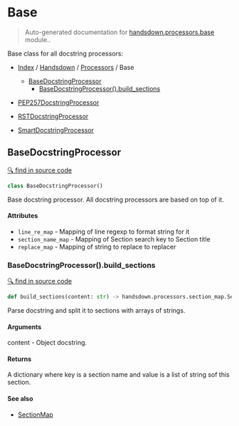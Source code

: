 # Base

> Auto-generated documentation for [handsdown.processors.base](../../../handsdown/processors/base.py) module..

Base class for all docstring processors:

- [Index](../../README.md#modules) / [Handsdown](../index.md#handsdown) / [Processors](index.md#processors) / Base
  - [BaseDocstringProcessor](#basedocstringprocessor)
    - [BaseDocstringProcessor().build_sections](#basedocstringprocessorbuild_sections)

- [PEP257DocstringProcessor](pep257.md#pep257docstringprocessor)
- [RSTDocstringProcessor](rst.md#rstdocstringprocessor)
- [SmartDocstringProcessor](smart.md#smartdocstringprocessor)

## BaseDocstringProcessor

[🔍 find in source code](https://github.com/vemel/handsdown/blob/master/handsdown/processors/base.py#L15)

```python
class BaseDocstringProcessor()
```

Base docstring processor. All docstring processors are based on top of it.

#### Attributes

- `line_re_map` - Mapping of line regexp to format string for it
- `section_name_map` - Mapping of Section search key to Section title
- `replace_map` - Mapping of string to replace to replacer

### BaseDocstringProcessor().build_sections

[🔍 find in source code](https://github.com/vemel/handsdown/blob/master/handsdown/processors/base.py#L47)

```python
def build_sections(content: str) -> handsdown.processors.section_map.SectionMap
```

Parse docstring and split it to sections with arrays of strings.

#### Arguments

content - Object docstring.

#### Returns

A dictionary where key is a section name and value is a list of string sof this
section.

#### See also

- [SectionMap](section_map.md#sectionmap)
